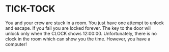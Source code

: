 # TICK-TOCK
You and your crew are stuck in a room. You just have one attempt to unlock and escape. If you fail you are locked forever. The key to the door will unlock only when the CLOCK shows 12:00:00.  Unfortunately, there is no clock in the room which can show you the time. However, you have a computer!
